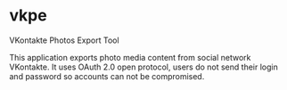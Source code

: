 vkpe
======

VKontakte Photos Export Tool

This application exports photo media content from social network VKontakte. It uses OAuth 2.0 open protocol, users do not send their login and password so accounts can not be compromised.